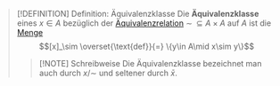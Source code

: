 > [!DEFINITION] Definition: Äquivalenzklasse
> Die **Äquivalenzklasse** eines $x\in A$ bezüglich der [Äquivalenzrelation](Äquivalenzrelation.md) $\sim\,\subseteq A\times A$ auf $A$ ist die [Menge](../Menge.md)
> $$[x]_\sim \overset{\text{def}}{=} \{y\in A\mid x\sim y\}$$
> > [!NOTE] Schreibweise
> > Die Äquivalenzklasse bezeichnet man auch durch $x/\sim$ und seltener durch $\bar x$.
